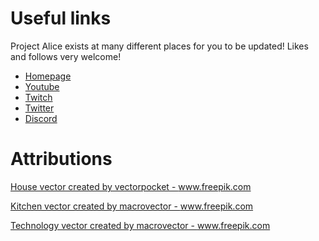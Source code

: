 # Useful links
Project Alice exists at many different places for you to be updated! Likes and follows very welcome!

- [Homepage](https://projectalice.io)
- [Youtube](https://www.youtube.com/channel/UC6mQG2SZALQH0YwASnroI8g)
- [Twitch](https://www.twitch.tv/psychokiller1888)
- [Twitter](https://twitter.com/Psychokiller188)
- [Discord](https://discord.gg/C6HNtzV)


# Attributions

<a href="https://www.freepik.com/free-photos-vectors/house">House vector created by vectorpocket - www.freepik.com</a>

<a href="https://www.freepik.com/free-photos-vectors/kitchen">Kitchen vector created by macrovector - www.freepik.com</a>

<a href="https://www.freepik.com/free-photos-vectors/technology">Technology vector created by macrovector - www.freepik.com</a>

